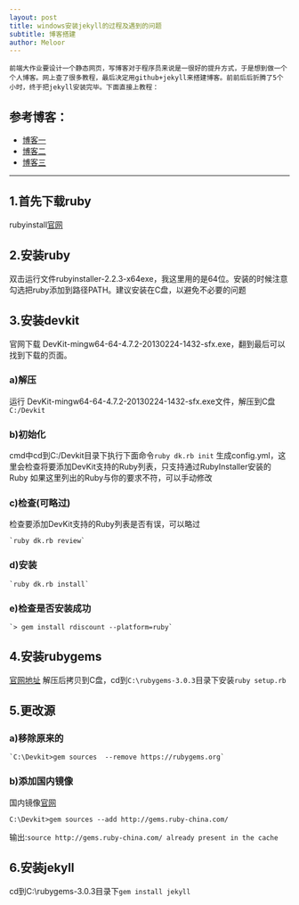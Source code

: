 ```yaml
---
layout: post
title: windows安装jekyll的过程及遇到的问题
subtitle: 博客搭建
author: Meloor
---
```

	前端大作业要设计一个静态网页，写博客对于程序员来说是一很好的提升方式，于是想到做一个个人博客。网上查了很多教程，最后决定用github+jekyll来搭建博客。前前后后折腾了5个小时，终于把jekyll安装完毕。下面直接上教程：

## 参考博客：

* [博客一](https://blog.csdn.net/mouday/article/details/79300135)
* [博客二](https://segmentfault.com/q/1010000013418668/a-1020000013529937)
* [博客三](https://blog.csdn.net/w2i0l1l5y/article/details/82662224)

-----------------

## 1.首先下载ruby

rubyinstall[官网](https://rubyinstaller.org/downloads/)

## 2.安装ruby

双击运行文件rubyinstaller-2.2.3-x64exe，我这里用的是64位。安装的时候注意勾选把ruby添加到路径PATH。建议安装在C盘，以避免不必要的问题

## 3.安装devkit

官网下载 DevKit-mingw64-64-4.7.2-20130224-1432-sfx.exe，翻到最后可以找到下载的页面。

### a)解压

运行 DevKit-mingw64-64-4.7.2-20130224-1432-sfx.exe文件，解压到C盘`C:/Devkit`
	
### b)初始化

cmd中cd到C:/Devkit目录下执行下面命令`ruby dk.rb init`
生成config.yml，这里会检查将要添加DevKit支持的Ruby列表，只支持通过RubyInstaller安装的Ruby
如果这里列出的Ruby与你的要求不符，可以手动修改

### c)检查(可略过)

检查要添加DevKit支持的Ruby列表是否有误，可以略过

	`ruby dk.rb review`  
	
### d)安装

	`ruby dk.rb install`

### e)检查是否安装成功

	`> gem install rdiscount --platform=ruby`

## 4.安装rubygems

[官网地址](https://rubygems.org/pages/download)
解压后拷贝到C盘，cd到`C:\rubygems-3.0.3`目录下安装`ruby setup.rb`

## 5.更改源

### a)移除原来的

	`C:\Devkit>gem sources  --remove https://rubygems.org`
	
### b)添加国内镜像

国内镜像[官网](https://gems.ruby-china.com/)

`C:\Devkit>gem sources --add http://gems.ruby-china.com/`

输出:`source http://gems.ruby-china.com/ already present in the cache`

## 6.安装jekyll

cd到C:\rubygems-3.0.3目录下`gem install jekyll`
	
